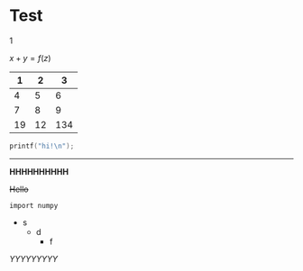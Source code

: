 # Test

1

$x+y=f(z)$

| 1    | 2    | 3    |
| ---- | ---- | ---- |
| 4    | 5    | 6    |
| 7    | 8    | 9    |
| 19   | 12   | 134  |

```c
printf("hi!\n");
```

---

**HHHHHHHHHH**

~~Hello~~

`import numpy`

- s
  - d
    - f

*YYYYYYYYY*